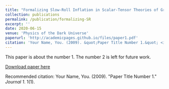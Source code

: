 ```yaml
---
title: "Formalizing Slow-Roll Inflation in Scalar-Tensor Theories of Gravitation"
collection: publications
permalink: /publication/formalizing-SR
excerpt: ''
date: 2020-06-15
venue: 'Physics of the Dark Universe'
paperurl: 'http://academicpages.github.io/files/paper1.pdf'
citation: 'Your Name, You. (2009). &quot;Paper Title Number 1.&quot; <i>Journal 1</i>. 1(1).'
---
```

This paper is about the number 1. The number 2 is left for future work.

[Download paper here](http://academicpages.github.io/files/paper1.pdf)

Recommended citation: Your Name, You. (2009). "Paper Title Number 1." <i>Journal 1</i>. 1(1).
